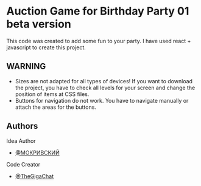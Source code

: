 
# Auction Game for Birthday Party 01 beta version

This code was created to add some fun to your party.
I have used react + javascript to create this project.


## WARNING

 - Sizes are not adapted for all types of devices! If you want to download the project, you have to check all levels for your screen and change the position of items at CSS files.
 - Buttons for navigation do not work. You have to navigate manually or attach the areas for the buttons.





## Authors

Idea Author
- [@МОКРИВСКИЙ](https://www.youtube.com/watch?v=m59v0wfY50Y)

Code Creator
- [@TheGigaChat](https://github.com/TheGigaChat)

